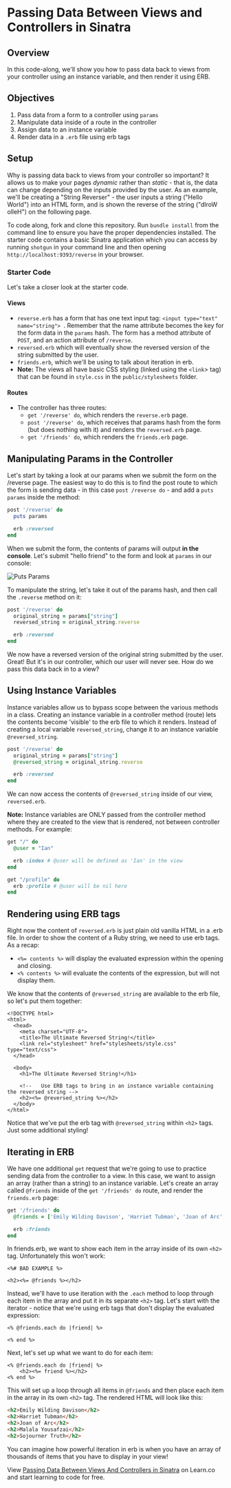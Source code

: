 # Passing Data Between Views and Controllers in Sinatra

## Overview

In this code-along, we'll show you how to pass data back to views from your controller using an instance variable, and then render it using ERB.

## Objectives

1. Pass data from a form to a controller using `params`
2. Manipulate data inside of a route in the controller
3. Assign data to an instance variable
4. Render data in a `.erb` file using erb tags

## Setup

Why is passing data back to views from your controller so important? It allows us to make your pages *dynamic* rather than *static* - that is, the data can change depending on the inputs provided by the user. As an example, we'll be creating a "String Reverser" - the user inputs a string ("Hello World") into an HTML form, and is shown the reverse of the string ("dlroW olleH") on the following page.

To code along, fork and clone this repository. Run `bundle install` from the command line to ensure you have the proper dependencies installed. The starter code contains a basic Sinatra application which you can access by running `shotgun` in your command line and then opening `http://localhost:9393/reverse` in your browser.

### Starter Code

Let's take a closer look at the starter code.

#### Views
+ `reverse.erb` has a form that has one text input tag: `<input type="text" name="string"> `. Remember that the name attribute becomes the key for the form data in the `params` hash. The form has a method attribute of `POST`, and an action attribute of `/reverse`.
+ `reversed.erb` which will eventually show the reversed version of the string submitted by the user.
+ `friends.erb`, which we'll be using to talk about iteration in erb.
+ **Note:** The views all have basic CSS styling (linked using the `<link`> tag) that can be found in `style.css` in the `public/stylesheets` folder.

#### Routes
+ The controller has three routes:
	+  `get '/reverse' do`, which renders the `reverse.erb` page.
	+  `post '/reverse' do`, which receives that 	params hash from the form (but does nothing with it) and renders the `reversed.erb` page.
	+  `get '/friends' do`, which renders the `friends.erb` page.


## Manipulating Params in the Controller

Let's start by taking a look at our params when we submit the form on the /reverse page. The easiest way to do this is to find the post route to which the form is sending data - in this case `post /reverse do` - and add a `puts params` inside the method:

```ruby
post '/reverse' do
  puts params

  erb :reversed
end
``` 
 When we submit the form, the contents of params will output **in the console**. Let's submit "hello friend" to the form and look at `params` in our console:

![Puts Params](https://s3.amazonaws.com/learn-verified/puts-params.png)


To manipulate the string, let's take it out of the params hash, and then call the `.reverse` method on it:
```ruby
post '/reverse' do
  original_string = params["string"]
  reversed_string = original_string.reverse

  erb :reversed
end
```
We now have a reversed version of the original string submitted by the user. Great! But it's in our controller, which our user will never see. How do we pass this data back in to a view?

## Using Instance Variables

Instance variables allow us to bypass scope between the various methods in a class. Creating an instance variable in a controller method (route) lets the contents become 'visible' to the erb file to which it renders. Instead of creating a local variable `reversed_string`, change it to an instance variable `@reversed_string`.

```ruby
post '/reverse' do
  original_string = params["string"]
  @reversed_string = original_string.reverse

  erb :reversed
end
```
We can now access the contents of `@reversed_string` inside of our view, `reversed.erb`.

**Note:** Instance variables are ONLY passed from the controller method where they are created to the view that is rendered, not between controller methods. For example:

```ruby
get "/" do
  @user = "Ian"

  erb :index # @user will be defined as 'Ian' in the view
end

get "/profile" do
  erb :profile # @user will be nil here
end
```

## Rendering using ERB tags

Right now the content of `reversed.erb` is just plain old vanilla HTML in a .erb file. In order to show the content of a Ruby string, we need to use erb tags. As a recap:

+ `<%= contents %>` will display the evaluated expression within the opening and closing.
+ `<% contents %>` will evaluate the contents of the expression, but will not display them.

We know that the contents of `@reversed_string` are available to the erb file, so let's put them together:

```erb
<!DOCTYPE html>
<html>
  <head>
    <meta charset="UTF-8">
    <title>The Ultimate Reversed String!</title>
    <link rel="stylesheet" href="stylesheets/style.css" type="text/css">
  </head>

  <body>
    <h1>The Ultimate Reversed String!</h1>

    <!--   Use ERB tags to bring in an instance variable containing the reversed string -->
    <h2><%= @reversed_string %></h2>
  </body>
</html>
```
Notice that we've put the erb tag with `@reversed_string` within `<h2>` tags. Just some additional styling!

## Iterating in ERB

We have one additional `get` request that we're going to use to practice sending data from the controller to a view. In this case, we want to assign an array (rather than a string) to an instance variable. Let's create an array called `@friends` inside of the `get '/friends' do` route, and render the `friends.erb` page:

```ruby
get '/friends' do
  @friends = ['Emily Wilding Davison', 'Harriet Tubman', 'Joan of Arc', 'Malala Yousafzai', 'Sojourner Truth']

  erb :friends
end
```
In friends.erb, we want to show each item in the array inside of its own `<h2>` tag. Unfortunately this won't work:

```erb
<%# BAD EXAMPLE %>

<h2><%= @friends %></h2>
```

Instead, we'll have to use iteration with the `.each` method to loop through each item in the array and put it in its separate `<h2>` tag. Let's start with the iterator - notice that we're using erb tags that don't display the evaluated expression:

```erb
<% @friends.each do |friend| %>

<% end %>
```

Next, let's set up what we want to do for each item:

```erb
<% @friends.each do |friend| %>
	<h2><%= friend %></h2>
<% end %>
```

This will set up a loop through all items in `@friends` and then place each item in the array in its own `<h2>` tag. The rendered HTML will look like this:

```html
<h2>Emily Wilding Davison</h2>
<h2>Harriet Tubman</h2>
<h2>Joan of Arc</h2>
<h2>Malala Yousafzai</h2>
<h2>Sojourner Truth</h2>
```
You can imagine how powerful iteration in erb is when you have an array of thousands of items that you have to display in your view!

<p data-visibility='hidden'>View <a href='https://learn.co/lessons/sinatra-view-and-controller-readme-walkthrough' title='Passing Data Between Views And Controllers in Sinatra'>Passing Data Between Views And Controllers in Sinatra</a> on Learn.co and start learning to code for free.</p>
